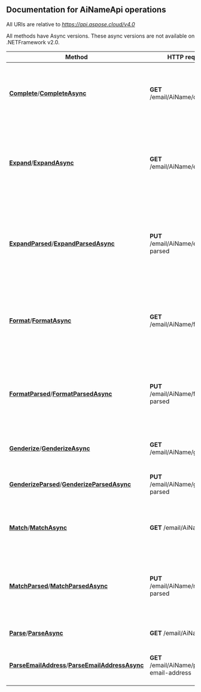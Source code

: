 

## Documentation for AiNameApi operations

All URIs are relative to *https://api.aspose.cloud/v4.0*

All methods have Async versions. These async versions are not available on .NETFramework v2.0.

Method | HTTP request | Description
------------- | ------------- | -------------
[**Complete**](AiNameApi.md#Complete)/[**CompleteAsync**](AiNameApi.md#CompleteAsync)| **GET** /email/AiName/complete| The call proposes k most probable names for given starting characters.             
[**Expand**](AiNameApi.md#Expand)/[**ExpandAsync**](AiNameApi.md#ExpandAsync)| **GET** /email/AiName/expand| Expands a person&#39;s name into a list of possible alternatives using options for expanding instructions.             
[**ExpandParsed**](AiNameApi.md#ExpandParsed)/[**ExpandParsedAsync**](AiNameApi.md#ExpandParsedAsync)| **PUT** /email/AiName/expand-parsed| Expands a person&#39;s parsed name into a list of possible alternatives using options for expanding instructions.             
[**Format**](AiNameApi.md#Format)/[**FormatAsync**](AiNameApi.md#FormatAsync)| **GET** /email/AiName/format| Formats a person&#39;s name in correct case and name order using options for formatting instructions.             
[**FormatParsed**](AiNameApi.md#FormatParsed)/[**FormatParsedAsync**](AiNameApi.md#FormatParsedAsync)| **PUT** /email/AiName/format-parsed| Formats a person&#39;s parsed name in correct case and name order using options for formatting instructions.             
[**Genderize**](AiNameApi.md#Genderize)/[**GenderizeAsync**](AiNameApi.md#GenderizeAsync)| **GET** /email/AiName/genderize| Detect person&#39;s gender from name string.             
[**GenderizeParsed**](AiNameApi.md#GenderizeParsed)/[**GenderizeParsedAsync**](AiNameApi.md#GenderizeParsedAsync)| **PUT** /email/AiName/genderize-parsed| Detect person&#39;s gender from parsed name.             
[**Match**](AiNameApi.md#Match)/[**MatchAsync**](AiNameApi.md#MatchAsync)| **GET** /email/AiName/match| Compare people&#39;s names. Uses options for comparing instructions.             
[**MatchParsed**](AiNameApi.md#MatchParsed)/[**MatchParsedAsync**](AiNameApi.md#MatchParsedAsync)| **PUT** /email/AiName/match-parsed| Compare people&#39;s parsed names and attributes. Uses options for comparing instructions.             
[**Parse**](AiNameApi.md#Parse)/[**ParseAsync**](AiNameApi.md#ParseAsync)| **GET** /email/AiName/parse| Parse name to components.             
[**ParseEmailAddress**](AiNameApi.md#ParseEmailAddress)/[**ParseEmailAddressAsync**](AiNameApi.md#ParseEmailAddressAsync)| **GET** /email/AiName/parse-email-address| Parse person&#39;s name out of an email address.             



